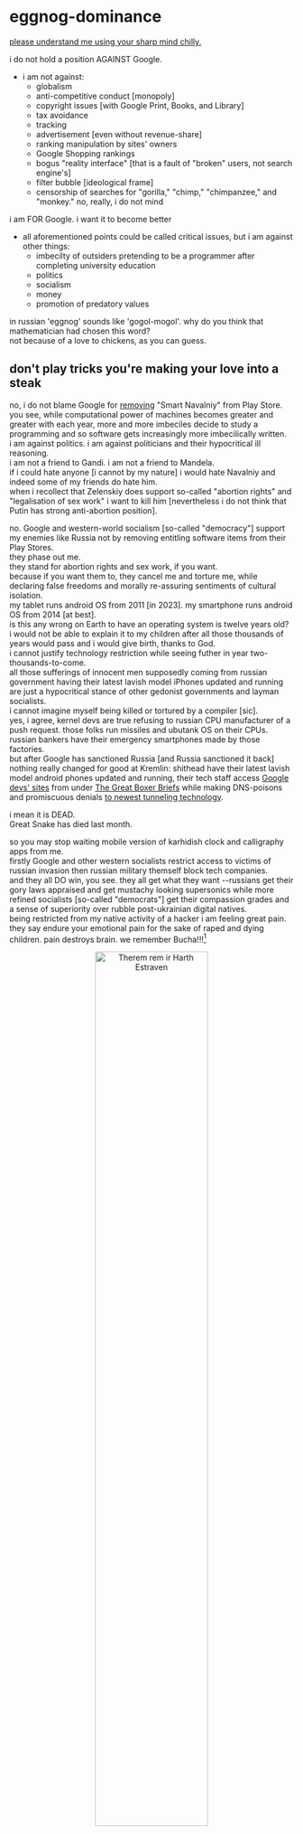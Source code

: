 # eggnog-dominance

<ins>please understand me using your sharp mind chilly.</ins>  

i do not hold a position AGAINST Google.  
- i am not against:
  - globalism
  - anti-competitive conduct [monopoly]
  - copyright issues [with Google Print, Books, and Library]
  - tax avoidance
  - tracking
  - advertisement [even without revenue-share]
  - ranking manipulation by sites' owners
  - Google Shopping rankings
  - bogus "reality interface" [that is a fault of "broken" users, not search engine's]
  - filter bubble [ideological frame]
  - censorship of searches for "gorilla," "chimp," "chimpanzee," and "monkey." no, really, i do not mind

i am FOR Google. i want it to become better
- all aforementioned points could be called critical issues, but i am against other things:
  - imbecilty of outsiders pretending to be a programmer after completing university education
  - politics
  - socialism
  - money
  - promotion of predatory values

in russian 'eggnog' sounds like 'gogol-mogol'. why do you think that mathematician had chosen this word?  
not because of a love to chickens, as you can guess.
## don't play tricks you're making your love into a steak
no, i do not blame Google for [removing](https://en.wikipedia.org/wiki/Criticism_of_Google#Russia) "Smart Navalniy" from Play Store.  
you see, while computational power of machines becomes greater and greater with each year, more and more imbeciles decide to study a programming and so software gets increasingly more imbecilically written.  
i am against politics. i am against politicians and their hypocritical ill reasoning.  
i am not a friend to Gandi. i am not a friend to Mandela.  
if i could hate anyone [i cannot by my nature] i would hate Navalniy and indeed some of my friends do hate him.  
when i recollect that Zelenskiy does support so-called "abortion rights" and "legalisation of sex work" i want to kill him [nevertheless i do not think that Putin has strong anti-abortion position].  

no. Google and western-world socialism [so-called "democracy"] support my enemies like Russia not by removing entitling software items from their Play Stores.  
they phase out me.  
they stand for abortion rights and sex work, if you want.  
because if you want them to, they cancel me and torture me, while declaring false freedoms and morally re-assuring sentiments of cultural isolation.  
my tablet runs android OS from 2011 [in 2023]. my smartphone runs android OS from 2014 [at best].  
is this any wrong on Earth to have an operating system is twelve years old?  
i would not be able to explain it to my children after all those thousands of years would pass and i would give birth, thanks to God.  
i cannot justify technology restriction while seeing futher in year two-thousands-to-come.  
all those sufferings of innocent men supposedly coming from russian government having their latest lavish model iPhones updated and running are just a hypocritical stance of other gedonist governments and layman socialists.  
i cannot imagine myself being killed or tortured by a compiler [sic].  
yes, i agree, kernel devs are true refusing to russian CPU manufacturer of a push request. those folks run missiles and ubutank OS on their CPUs. russian bankers have their emergency smartphones made by those factories.  
but after Google has sanctioned Russia [and Russia sanctioned it back] nothing really changed for good at Kremlin: shithead have their latest lavish model android phones updated and running, their tech staff access [Google devs' sites](https://developer.android.com/ndk/) from under [The Great Boxer Briefs](https://en.wikipedia.org/wiki/Boxer_briefs) while making DNS-poisons and promiscuous denials [to newest tunneling technology](https://en.wikipedia.org/wiki/WireGuard).

i mean it is DEAD.  
Great Snake has died last month.

so you may stop waiting mobile version of karhidish clock and calligraphy apps from me.  
firstly Google and other western socialists restrict access to victims of russian invasion then russian military themself block tech companies.  
and they all DO win, you see. they all get what they want --russians get their gory laws appraised and get mustachy looking supersonics while more refined socialists [so-called "democrats"] get their compassion grades and a sense of superiority over rubble post-ukrainian digital natives.  
being restricted from my native activity of a hacker i am feeling great pain.  
they say endure your emotional pain for the sake of raped and dying children. pain destroys brain.
we remember Bucha!!![^1]
<p align="center">
  <img width="63%" alt="Therem rem ir Harth Estraven" title="Zera in Georgia Screenshot_20230315-110057" src="https://user-images.githubusercontent.com/98284211/229643005-f39ebb20-dc2e-44dc-b364-ef4b568149ca.png">
</p>
<div align="center"><ins>Therem rem ir Harth Estraven</ins></div>

[^1]: here is an AI-generated photo of my first kemmering... she would have to sire my two first kids after all those thousands of years would pass. i am too mutilated by my genetic issues to be attractive to her after our affair went south






















